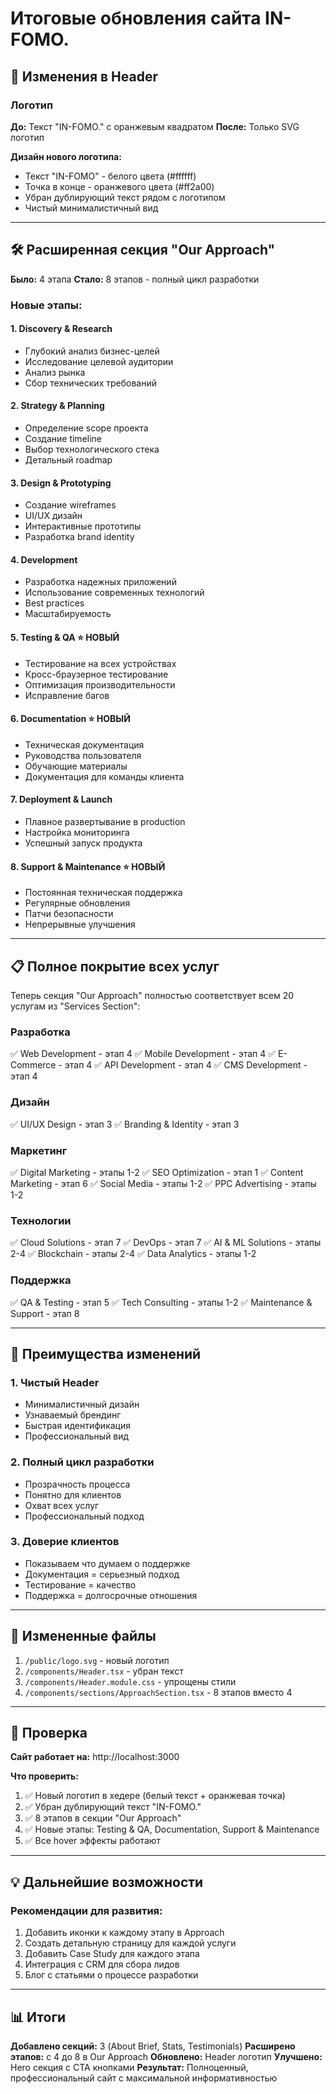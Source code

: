 # Итоговые обновления сайта IN-FOMO.

## 🎨 Изменения в Header

### Логотип
**До:** Текст "IN-FOMO." с оранжевым квадратом
**После:** Только SVG логотип

**Дизайн нового логотипа:**
- Текст "IN-FOMO" - белого цвета (#ffffff)
- Точка в конце - оранжевого цвета (#ff2a00)
- Убран дублирующий текст рядом с логотипом
- Чистый минималистичный вид

---

## 🛠️ Расширенная секция "Our Approach"

**Было:** 4 этапа
**Стало:** 8 этапов - полный цикл разработки

### Новые этапы:

#### 1. **Discovery & Research**
- Глубокий анализ бизнес-целей
- Исследование целевой аудитории
- Анализ рынка
- Сбор технических требований

#### 2. **Strategy & Planning**
- Определение scope проекта
- Создание timeline
- Выбор технологического стека
- Детальный roadmap

#### 3. **Design & Prototyping**
- Создание wireframes
- UI/UX дизайн
- Интерактивные прототипы
- Разработка brand identity

#### 4. **Development**
- Разработка надежных приложений
- Использование современных технологий
- Best practices
- Масштабируемость

#### 5. **Testing & QA** ⭐ НОВЫЙ
- Тестирование на всех устройствах
- Кросс-браузерное тестирование
- Оптимизация производительности
- Исправление багов

#### 6. **Documentation** ⭐ НОВЫЙ
- Техническая документация
- Руководства пользователя
- Обучающие материалы
- Документация для команды клиента

#### 7. **Deployment & Launch**
- Плавное развертывание в production
- Настройка мониторинга
- Успешный запуск продукта

#### 8. **Support & Maintenance** ⭐ НОВЫЙ
- Постоянная техническая поддержка
- Регулярные обновления
- Патчи безопасности
- Непрерывные улучшения

---

## 📋 Полное покрытие всех услуг

Теперь секция "Our Approach" полностью соответствует всем 20 услугам из "Services Section":

### Разработка
✅ Web Development - этап 4
✅ Mobile Development - этап 4
✅ E-Commerce - этап 4
✅ API Development - этап 4
✅ CMS Development - этап 4

### Дизайн
✅ UI/UX Design - этап 3
✅ Branding & Identity - этап 3

### Маркетинг
✅ Digital Marketing - этапы 1-2
✅ SEO Optimization - этап 1
✅ Content Marketing - этап 6
✅ Social Media - этапы 1-2
✅ PPC Advertising - этапы 1-2

### Технологии
✅ Cloud Solutions - этап 7
✅ DevOps - этап 7
✅ AI & ML Solutions - этапы 2-4
✅ Blockchain - этапы 2-4
✅ Data Analytics - этапы 1-2

### Поддержка
✅ QA & Testing - этап 5
✅ Tech Consulting - этапы 1-2
✅ Maintenance & Support - этап 8

---

## 🎯 Преимущества изменений

### 1. **Чистый Header**
- Минималистичный дизайн
- Узнаваемый брендинг
- Быстрая идентификация
- Профессиональный вид

### 2. **Полный цикл разработки**
- Прозрачность процесса
- Понятно для клиентов
- Охват всех услуг
- Профессиональный подход

### 3. **Доверие клиентов**
- Показываем что думаем о поддержке
- Документация = серьезный подход
- Тестирование = качество
- Поддержка = долгосрочные отношения

---

## 📁 Измененные файлы

1. `/public/logo.svg` - новый логотип
2. `/components/Header.tsx` - убран текст
3. `/components/Header.module.css` - упрощены стили
4. `/components/sections/ApproachSection.tsx` - 8 этапов вместо 4

---

## 🚀 Проверка

**Сайт работает на:** http://localhost:3000

**Что проверить:**
1. ✅ Новый логотип в хедере (белый текст + оранжевая точка)
2. ✅ Убран дублирующий текст "IN-FOMO."
3. ✅ 8 этапов в секции "Our Approach"
4. ✅ Новые этапы: Testing & QA, Documentation, Support & Maintenance
5. ✅ Все hover эффекты работают

---

## 💡 Дальнейшие возможности

### Рекомендации для развития:
1. Добавить иконки к каждому этапу в Approach
2. Создать детальную страницу для каждой услуги
3. Добавить Case Study для каждого этапа
4. Интеграция с CRM для сбора лидов
5. Блог с статьями о процессе разработки

---

## 📊 Итоги

**Добавлено секций:** 3 (About Brief, Stats, Testimonials)
**Расширено этапов:** с 4 до 8 в Our Approach
**Обновлено:** Header логотип
**Улучшено:** Hero секция с CTA кнопками
**Результат:** Полноценный, профессиональный сайт с максимальной информативностью

